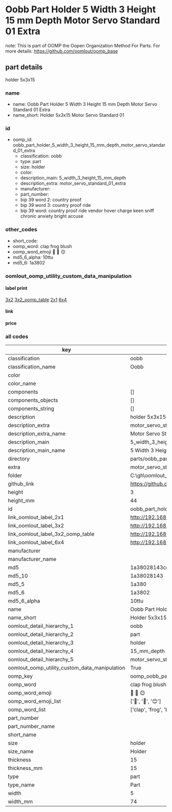 # Oobb Part Holder 5 Width 3 Height 15 mm Depth Motor Servo Standard 01 Extra  

note: This is part of OOMP the Oopen Organization Method For Parts. For more details: https://github.com/oomlout/oomp_base

##  part details
  



holder 5x3x15



### name
* name: Oobb Part Holder 5 Width 3 Height 15 mm Depth Motor Servo Standard 01 Extra
* name_short: Holder 5x3x15 Motor Servo Standard 01
### id
* oomp_id: oobb_part_holder_5_width_3_height_15_mm_depth_motor_servo_standard_01_extra
  * classification: oobb
  * type: part
  * size: holder
  * color: 
  * description_main: 5_width_3_height_15_mm_depth
  * description_extra: motor_servo_standard_01_extra
  * manufacturer: 
  * part_number: 
  * bip 39 word 2: country proof
  * bip 39 word 3: country proof ride
  * bip 39 word: country proof ride vendor hover charge keen sniff chronic anxiety bright accuse

### other_codes
* short_code: 
* oomp_word: clap frog blush
* oomp_word_emoji :clap: :frog: :blush:
* md5_6_alpha: 10ttu
* md5_6: 1a3802






### oomlout_oomp_utility_custom_data_manipulation
#### label print
[3x2](http://192.168.1.245:1112/?label=oomp%2010ttu)
[3x2_oomp_table](http://192.168.1.108:1112/?label=oomp%2010ttu)
[2x1](http://192.168.1.242:1112/?label=oomp%2010ttu)
[6x4](http://192.168.1.55:1112/?label=oomp%2010ttu)    

#### link

                              

#### price







### all codes 
| key | value |  
| --- | --- |  
| classification | oobb |  
| classification_name | Oobb |  
| color |  |  
| color_name |  |  
| components | [] |  
| components_objects | [] |  
| components_string | [] |  
| description | holder 5x3x15 |  
| description_extra | motor_servo_standard_01_extra |  
| description_extra_name | Motor Servo Standard 01 Extra |  
| description_main | 5_width_3_height_15_mm_depth |  
| description_main_name | 5 Width 3 Height 15 mm Depth |  
| directory | parts/oobb_part_holder_5_width_3_height_15_mm_depth_motor_servo_standard_01_extra |  
| extra | motor_servo_standard_01 |  
| folder | C:\gh\oomlout_oobb_version_4_generated_parts\things\oobb_part_holder_5_width_3_height_15_mm_depth_motor_servo_standard_01_extra |  
| github_link | https://github.com/oomlout/oomlout_oomp_part_src/tree/main/parts/oobb_part_holder_5_width_3_height_15_mm_depth_motor_servo_standard_01_extra |  
| height | 3 |  
| height_mm | 44 |  
| id | oobb_part_holder_5_width_3_height_15_mm_depth_motor_servo_standard_01_extra |  
| link_oomlout_label_2x1 | http://192.168.1.242:1112/?label=oomp%2010ttu |  
| link_oomlout_label_3x2 | http://192.168.1.245:1112/?label=oomp%2010ttu |  
| link_oomlout_label_3x2_oomp_table | http://192.168.1.108:1112/?label=oomp%2010ttu |  
| link_oomlout_label_6x4 | http://192.168.1.55:1112/?label=oomp%2010ttu |  
| manufacturer |  |  
| manufacturer_name |  |  
| md5 | 1a38028143cd6f349a373f2372eb1188 |  
| md5_10 | 1a38028143 |  
| md5_5 | 1a380 |  
| md5_6 | 1a3802 |  
| md5_6_alpha | 10ttu |  
| name | Oobb Part Holder 5 Width 3 Height 15 mm Depth Motor Servo Standard 01 Extra |  
| name_short | Holder 5x3x15 Motor Servo Standard 01 |  
| oomlout_detail_hierarchy_1 | oobb |  
| oomlout_detail_hierarchy_2 | part |  
| oomlout_detail_hierarchy_3 | holder |  
| oomlout_detail_hierarchy_4 | 15_mm_depth |  
| oomlout_detail_hierarchy_5 | motor_servo_standard_01_extra |  
| oomlout_oomp_utility_custom_data_manipulation | True |  
| oomp_key | oomp_oobb_part_holder_5_width_3_height_15_mm_depth_motor_servo_standard_01_extra |  
| oomp_word | clap frog blush |  
| oomp_word_emoji | :clap: :frog: :blush: |  
| oomp_word_emoji_list | [':clap:', ':frog:', ':blush:'] |  
| oomp_word_list | ['clap', 'frog', 'blush'] |  
| part_number |  |  
| part_number_name |  |  
| short_name |  |  
| size | holder |  
| size_name | Holder |  
| thickness | 15 |  
| thickness_mm | 15 |  
| type | part |  
| type_name | Part |  
| width | 5 |  
| width_mm | 74 |  

